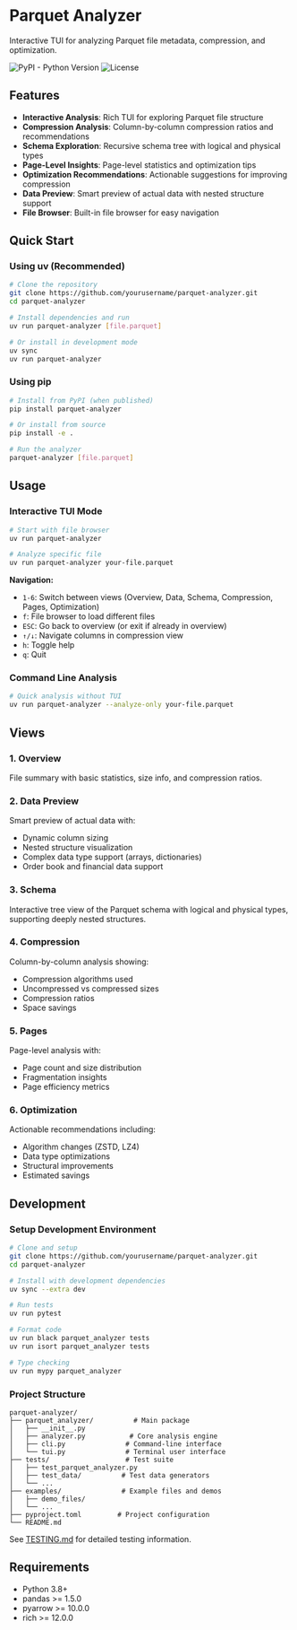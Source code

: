 # Parquet Analyzer

Interactive TUI for analyzing Parquet file metadata, compression, and optimization.

![PyPI - Python Version](https://img.shields.io/pypi/pyversions/parquet-analyzer)
![License](https://img.shields.io/badge/license-MIT-blue.svg)

## Features

- **Interactive Analysis**: Rich TUI for exploring Parquet file structure
- **Compression Analysis**: Column-by-column compression ratios and recommendations
- **Schema Exploration**: Recursive schema tree with logical and physical types
- **Page-Level Insights**: Page-level statistics and optimization tips
- **Optimization Recommendations**: Actionable suggestions for improving compression
- **Data Preview**: Smart preview of actual data with nested structure support
- **File Browser**: Built-in file browser for easy navigation

## Quick Start

### Using uv (Recommended)

```bash
# Clone the repository
git clone https://github.com/yourusername/parquet-analyzer.git
cd parquet-analyzer

# Install dependencies and run
uv run parquet-analyzer [file.parquet]

# Or install in development mode
uv sync
uv run parquet-analyzer
```

### Using pip

```bash
# Install from PyPI (when published)
pip install parquet-analyzer

# Or install from source
pip install -e .

# Run the analyzer
parquet-analyzer [file.parquet]
```

## Usage

### Interactive TUI Mode

```bash
# Start with file browser
uv run parquet-analyzer

# Analyze specific file
uv run parquet-analyzer your-file.parquet
```

**Navigation:**
- `1-6`: Switch between views (Overview, Data, Schema, Compression, Pages, Optimization)
- `f`: File browser to load different files
- `ESC`: Go back to overview (or exit if already in overview)
- `↑/↓`: Navigate columns in compression view
- `h`: Toggle help
- `q`: Quit

### Command Line Analysis

```bash
# Quick analysis without TUI
uv run parquet-analyzer --analyze-only your-file.parquet
```

## Views

### 1. Overview

File summary with basic statistics, size info, and compression ratios.

### 2. Data Preview  

Smart preview of actual data with:

- Dynamic column sizing
- Nested structure visualization
- Complex data type support (arrays, dictionaries)
- Order book and financial data support

### 3. Schema

Interactive tree view of the Parquet schema with logical and physical types, supporting deeply nested structures.

### 4. Compression

Column-by-column analysis showing:

- Compression algorithms used
- Uncompressed vs compressed sizes
- Compression ratios
- Space savings

### 5. Pages

Page-level analysis with:

- Page count and size distribution
- Fragmentation insights
- Page efficiency metrics

### 6. Optimization

Actionable recommendations including:

- Algorithm changes (ZSTD, LZ4)
- Data type optimizations
- Structural improvements
- Estimated savings

## Development

### Setup Development Environment

```bash
# Clone and setup
git clone https://github.com/yourusername/parquet-analyzer.git
cd parquet-analyzer

# Install with development dependencies
uv sync --extra dev

# Run tests
uv run pytest

# Format code
uv run black parquet_analyzer tests
uv run isort parquet_analyzer tests

# Type checking
uv run mypy parquet_analyzer
```

### Project Structure

```text
parquet-analyzer/
├── parquet_analyzer/          # Main package
│   ├── __init__.py
│   ├── analyzer.py           # Core analysis engine
│   ├── cli.py               # Command-line interface
│   └── tui.py               # Terminal user interface
├── tests/                   # Test suite
│   ├── test_parquet_analyzer.py
│   ├── test_data/          # Test data generators
│   └── ...
├── examples/               # Example files and demos
│   ├── demo_files/
│   └── ...
├── pyproject.toml         # Project configuration
└── README.md
```

See [TESTING.md](TESTING.md) for detailed testing information.

## Requirements

- Python 3.8+
- pandas >= 1.5.0
- pyarrow >= 10.0.0
- rich >= 12.0.0
